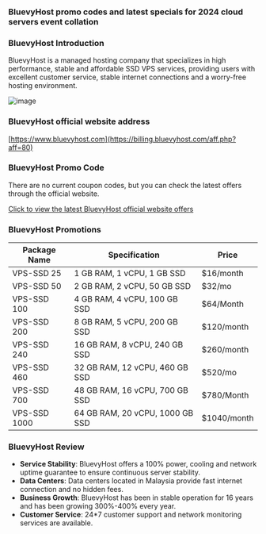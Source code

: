 ### BluevyHost promo codes and latest specials for 2024 cloud servers event collation

### BluevyHost Introduction
BluevyHost is a managed hosting company that specializes in high performance, stable and affordable SSD VPS services, providing users with excellent customer service, stable internet connections and a worry-free hosting environment.

![image](https://github.com/qjtzrrms/BluevyHost/assets/167757360/eb07b01a-4dd6-44bb-afd5-9583210a53ea)

### BluevyHost official website address
[https://www.bluevyhost.com](https://billing.bluevyhost.com/aff.php?aff=80)

### BluevyHost Promo Code
There are no current coupon codes, but you can check the latest offers through the official website.

[Click to view the latest BluevyHost official website offers](https://billing.bluevyhost.com/aff.php?aff=80)

### BluevyHost Promotions
| Package Name | Specification | Price |
| ------------ | ----------------------------------------- | ------------ |
| VPS-SSD 25 | 1 GB RAM, 1 vCPU, 1 GB SSD | $16/month |
| VPS-SSD 50 | 2 GB RAM, 2 vCPU, 50 GB SSD | $32/mo |
| VPS-SSD 100 | 4 GB RAM, 4 vCPU, 100 GB SSD | $64/Month | VPS-SSD 100 | 4 GB RAM, 4 vCPU, 100 GB SSD | $64/Month
| VPS-SSD 200 | 8 GB RAM, 5 vCPU, 200 GB SSD | $120/month | VPS-SSD 240 | 8 GB RAM, 5 vCPU, 200 GB SSD | $20/month
| VPS-SSD 240 | 16 GB RAM, 8 vCPU, 240 GB SSD | $260/month | VPS-SSD 460
| VPS-SSD 460 | 32 GB RAM, 12 vCPU, 460 GB SSD | $520/mo |
| VPS-SSD 700 | 48 GB RAM, 16 vCPU, 700 GB SSD | $780/Month | VPS-SSD 1000 | $780/Month
| VPS-SSD 1000 | 64 GB RAM, 20 vCPU, 1000 GB SSD | $1040/month |

### BluevyHost Review
- **Service Stability**: BluevyHost offers a 100% power, cooling and network uptime guarantee to ensure continuous server stability.
- **Data Centers**: Data centers located in Malaysia provide fast internet connection and no hidden fees.
- **Business Growth**: BluevyHost has been in stable operation for 16 years and has been growing 300%-400% every year.
- **Customer Service**: 24*7 customer support and network monitoring services are available.


